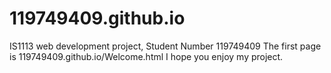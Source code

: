 # 119749409.github.io
IS1113 web development project, Student Number 119749409
The first page is 119749409.github.io/Welcome.html
I hope you enjoy my project.
